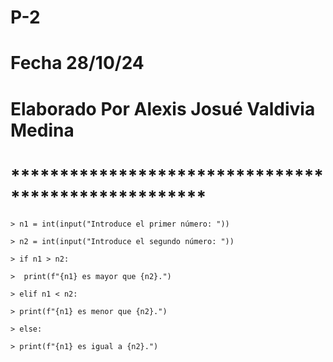  # P-2
# Fecha 28/10/24
# Elaborado Por Alexis Josué Valdivia Medina 
# ****************************************************
    > n1 = int(input("Introduce el primer número: ")) 

    > n2 = int(input("Introduce el segundo número: ")) 

    > if n1 > n2:
 
    >  print(f"{n1} es mayor que {n2}.") 
 
    > elif n1 < n2: 

    > print(f"{n1} es menor que {n2}.") 

    > else: 

    > print(f"{n1} es igual a {n2}.")
    
